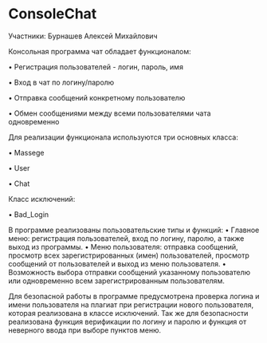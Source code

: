 # ConsoleChat
Участники:
Бурнашев Алексей Михайлович

Консольная программа чат обладает функционалом:

•	Регистрация пользователей - логин, пароль, имя

•	Вход в чат по логину/паролю

•	Отправка сообщений конкретному пользователю

•	Обмен сообщениями между всеми пользователями чата одновременно

Для реализации функционала используются три основных класса:


•	Massege

•	User

•	Chat

Класс исключений:

•	Bad_Login

В программе реализованы пользовательские типы и функций:
•	Главное меню: регистрация пользователей, вход по логину, паролю, а также выход из программы.
•	Меню пользователя: отправка сообщений, просмотр всех зарегистрированных (имен) пользователей, просмотр сообщений от пользователей и выход из меню пользователя.
•	Возможность выбора отправки сообщений указанному пользователю или одновременно всем зарегистрированным пользователям.

Для безопасной работы в программе предусмотрена проверка логина и имени пользователя на плагиат при регистрации нового пользователя, которая реализована в классе исключений. Так же для безопасности реализована функция верификации по логину и паролю и функция от неверного ввода при выборе пунктов меню.

